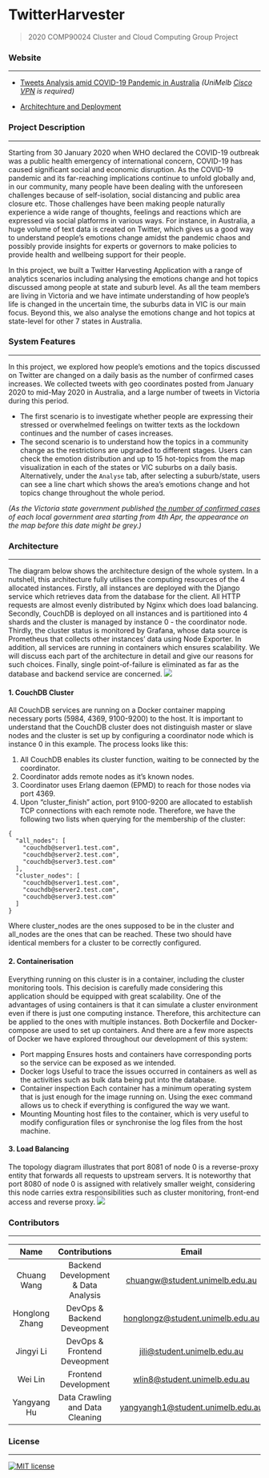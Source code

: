 # TwitterHarvester
> 2020 COMP90024 Cluster and Cloud Computing Group Project 

### **Website**
---
- [Tweets Analysis amid COVID-19 Pandemic in Australia](http://172.26.131.49/) *(UniMelb [Cisco VPN](https://studentit.unimelb.edu.au/wireless-vpn/vpn) is required)*

- [Architechture and Deployment](https://www.youtube.com/watch?v=KxHfEahMRIs&feature=youtu.be)

### **Project Description**
---
Starting from 30 January 2020 when WHO declared the COVID-19 outbreak was a public health emergency of international concern, COVID-19 has caused significant social and economic disruption. As the COVID-19 pandemic and its far-reaching implications continue to unfold globally and, in our community, many people have been dealing with the unforeseen challenges because of self-isolation, social distancing and public area closure etc. Those challenges have been making people naturally experience a wide range of thoughts, feelings and reactions which are expressed via social platforms in various ways.  For instance, in Australia, a huge volume of text data is created on Twitter, which gives us a good way to understand people’s emotions change amidst the pandemic chaos and possibly provide insights for experts or governors to make policies to provide health and wellbeing support for their people.

In this project, we built a Twitter Harvesting Application with a range of analytics scenarios including analysing the emotions change and hot topics discussed among people at state and suburb level. As all the team members are living in Victoria and we have intimate understanding of how people’s life is changed in the uncertain time, the suburbs data in VIC is our main focus. Beyond this, we also analyse the emotions change and hot topics at state-level for other 7 states in Australia.

### **System Features**
---
In this project, we explored how people’s emotions and the topics discussed on Twitter are changed on a daily basis as the number of confirmed cases increases. We collected tweets with geo coordinates posted from January 2020 to mid-May 2020 in Australia, and a large number of tweets in Victoria during this period.
- The first scenario is to investigate whether people are expressing their stressed or overwhelmed feelings on twitter texts as the lockdown continues and the number of cases increases.
- The second scenario is to understand how the topics in a community change as the restrictions are upgraded to different stages.
Users can check the emotion distribution and up to 15 hot-topics from the map visualization in each of the states or VIC suburbs on a daily basis. Alternatively, under the `Analyse` tab, after selecting a suburb/state, users can see a line chart which shows the area’s emotions change and hot topics change throughout the whole period.

_(As the Victoria state government published_ [_the number of confirmed cases_](https://www.dhhs.vic.gov.au/media-hub-coronavirus-disease-covid-19) _of each local government area starting from 4th Apr, the appearance on the map before this date might be grey.)_

### **Architecture**
---
The diagram below shows the architecture design of the whole system. In a nutshell, this architecture fully utilises the computing resources of the 4 allocated instances. Firstly, all instances are deployed with the Django service which retrieves data from the database for the client. All HTTP requests are almost evenly distributed by Nginx which does load balancing. Secondly, CouchDB is deployed on all instances and is partitioned into 4 shards and the cluster is managed by instance 0 - the coordinator node. Thirdly, the cluster status is monitored by Grafana, whose data source is Prometheus that collects other instances’ data using Node Exporter. In addition, all services are running in containers which ensures scalability. We will discuss each part of the architecture in detail and give our reasons for such choices. Finally, single point-of-failure is eliminated as far as the database and backend service are concerned.
![](https://github.com/chuangw46/TwitterHarvester/blob/master/Images/architecture.png)
#### 1. CouchDB Cluster
All CouchDB services are running on a Docker container mapping necessary ports (5984, 4369, 9100-9200) to the host. It is important to understand that the CouchDB cluster does not distinguish master or slave nodes and the cluster is set up by configuring a coordinator node which is instance 0 in this example. The process looks like this:
1. All CouchDB enables its cluster function, waiting to be connected by the coordinator.
2. Coordinator adds remote nodes as it’s known nodes.
3. Coordinator uses Erlang daemon (EPMD) to reach for those nodes via port 4369.
4. Upon “cluster_finish” action, port 9100-9200 are allocated to establish TCP connections with each remote node.
Therefore, we have the following two lists when querying for the membership of the cluster:
```
{
  "all_nodes": [
    "couchdb@server1.test.com",
    "couchdb@server2.test.com",
    "couchdb@server3.test.com"
  ],
  "cluster_nodes": [
    "couchdb@server1.test.com",
    "couchdb@server2.test.com",
    "couchdb@server3.test.com"
  ]
}

```
Where cluster_nodes are the ones supposed to be in the cluster and all_nodes are the ones that can be reached. These two should have identical members for a cluster to be correctly configured.
#### 2. Containerisation
Everything running on this cluster is in a container, including the cluster monitoring tools. This decision is carefully made considering this application should be equipped with great scalability. One of the advantages of using containers is that it can simulate a cluster environment even if there is just one computing instance. Therefore, this architecture can be applied to the ones with multiple instances.
Both Dockerfile and Docker-compose are used to set up containers. And there are a few more aspects of Docker we have explored throughout our development of this system:
- Port mapping
Ensures hosts and containers have corresponding ports so the service can be exposed as we intended.
- Docker logs
Useful to trace the issues occurred in containers as well as the activities such as bulk data being put into the database.
- Container inspection
Each container has a minimum operating system that is just enough for the image running on. Using the exec command allows us to check if everything is configured the way we want.
- Mounting
Mounting host files to the container, which is very useful to modify configuration files or synchronise the log files from the host machine.

#### 3. Load Balancing
The topology diagram illustrates that port 8081 of node 0 is a reverse-proxy entity that forwards all requests to upstream servers. It is noteworthy that port 8080 of node 0 is assigned with relatively smaller weight, considering this node carries extra responsibilities such as cluster monitoring, front-end access and reverse proxy.
![](https://github.com/chuangw46/TwitterHarvester/blob/master/Images/proxy.png)

### **Contributors**
---

| **Name** | Contributions | **Email** | **Profile** |
|:-----------------:|:-------------:|:---------------:|:---------------:|
|  Chuang Wang | Backend Development & Data Analysis| chuangw@student.unimelb.edu.au| [LinkedIn](https://www.linkedin.com/in/chuangw/)|
| Honglong Zhang | DevOps & Backend Deveopment| honglongz@student.unimelb.edu.au | [LinkedIn]() |
| Jingyi Li | DevOps & Frontend Deveopment| jili@student.unimelb.edu.au | [LinkedIn]() |
| Wei Lin| Frontend Development|wlin8@student.unimelb.edu.au| [LinkedIn]() |
| Yangyang Hu | Data Crawling and Data Cleaning| yangyangh1@student.unimelb.edu.au| [LinkedIn]() |


### **License**
---
[![MIT license](https://img.shields.io/badge/License-MIT-blue.svg)](https://github.com/chuangw46/TwitterHarvester/blob/master/LICENSE)
